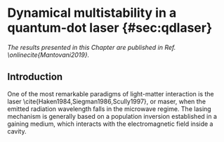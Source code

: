 # Dynamical multistability in a quantum-dot laser {#sec:qdlaser}


*The results presented in this Chapter are published in Ref. \onlinecite{Mantovani2019}.*

## Introduction

One of the most remarkable paradigms of light-matter interaction is the laser
\cite{Haken1984,Siegman1986,Scully1997}, or maser, when the emitted radiation
wavelength falls in the microwave regime. The lasing mechanism is generally
based on a population inversion established in a gaining medium, which interacts
with the electromagnetic field inside a cavity. 

